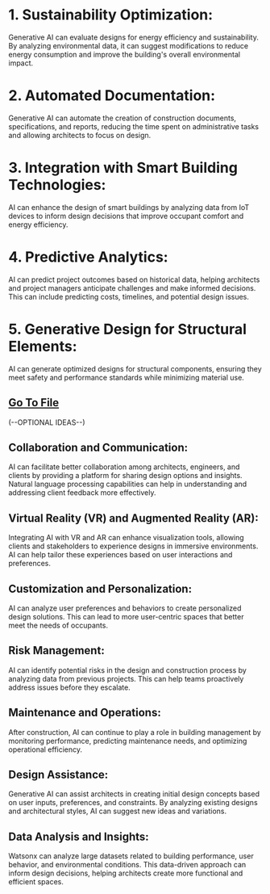 
# 1. Sustainability Optimization: 
Generative AI can evaluate designs for energy efficiency and sustainability. By analyzing environmental data, it can suggest modifications to reduce energy consumption and improve the building's overall environmental impact.
# 2. Automated Documentation: 
Generative AI can automate the creation of construction documents, specifications, and reports, reducing the time spent on administrative tasks and allowing architects to focus on design.
# 3. Integration with Smart Building Technologies:
AI can enhance the design of smart buildings by analyzing data from IoT devices to inform design decisions that improve occupant comfort and energy efficiency.
# 4. Predictive Analytics:
AI can predict project outcomes based on historical data, helping architects and project managers anticipate challenges and make informed decisions. This can include predicting costs, timelines, and potential design issues.
# 5. Generative Design for Structural Elements: 

AI can generate optimized designs for structural components, ensuring they meet safety and performance standards while minimizing material use.


## [Go To File](./What%20can%20it%20do.md/)

(--OPTIONAL IDEAS--)
## Collaboration and Communication: 
AI can facilitate better collaboration among architects, engineers, and clients by providing a platform for sharing design options and insights. Natural language processing capabilities can help in understanding and addressing client feedback more effectively.

## Virtual Reality (VR) and Augmented Reality (AR): 
Integrating AI with VR and AR can enhance visualization tools, allowing clients and stakeholders to experience designs in immersive environments. AI can help tailor these experiences based on user interactions and preferences.

## Customization and Personalization:
AI can analyze user preferences and behaviors to create personalized design solutions. This can lead to more user-centric spaces that better meet the needs of occupants.

## Risk Management: 
AI can identify potential risks in the design and construction process by analyzing data from previous projects. This can help teams proactively address issues before they escalate.

## Maintenance and Operations:
After construction, AI can continue to play a role in building management by monitoring performance, predicting maintenance needs, and optimizing operational efficiency.


## Design Assistance: 
Generative AI can assist architects in creating initial design concepts based on user inputs, preferences, and constraints. By analyzing existing designs and architectural styles, AI can suggest new ideas and variations.

## Data Analysis and Insights: 
Watsonx can analyze large datasets related to building performance, user behavior, and environmental conditions. This data-driven approach can inform design decisions, helping architects create more functional and efficient spaces.